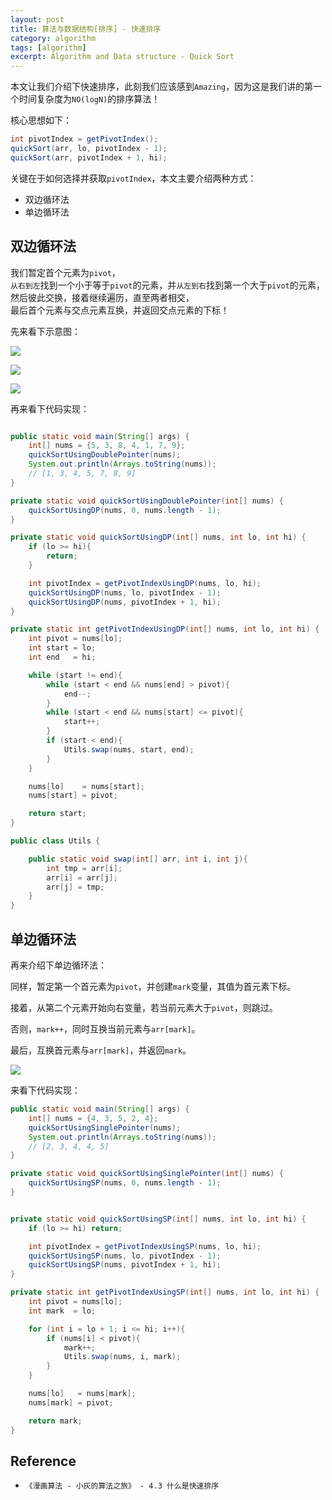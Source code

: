 ```yaml
---
layout: post
title: 算法与数据结构[排序] - 快速排序
category: algorithm
tags: [algorithm]
excerpt: Algorithm and Data structure - Quick Sort
---
```


本文让我们介绍下快速排序，此刻我们应该感到`Amazing`，因为这是我们讲的第一个时间复杂度为`NO(logN)`的排序算法！  

核心思想如下：  


``` java
int pivotIndex = getPivotIndex();
quickSort(arr, lo, pivotIndex - 1);
quickSort(arr, pivotIndex + 1, hi);
```

关键在于如何选择并获取`pivotIndex`，本文主要介绍两种方式：  

- 双边循环法  
- 单边循环法  

## 双边循环法  

我们暂定首个元素为`pivot`，  
`从右到左`找到一个小于等于`pivot`的元素，并`从左到右`找到第一个大于`pivot`的元素，  
然后彼此交换，接着继续遍历，直至两者相交，  
最后首个元素与交点元素互换，并返回交点元素的下标！  

先来看下示意图：  


![](https://yyc-images.oss-cn-beijing.aliyuncs.com/quick_sort_double_pointer_round1.png)  

![](https://yyc-images.oss-cn-beijing.aliyuncs.com/quick_sort_double_pointer_round2.png)  

![](https://yyc-images.oss-cn-beijing.aliyuncs.com/quick_sort_double_pointer_round3.png)  


再来看下代码实现：  

``` java

public static void main(String[] args) {
    int[] nums = {5, 3, 8, 4, 1, 7, 9};
    quickSortUsingDoublePointer(nums);
    System.out.println(Arrays.toString(nums));
    // [1, 3, 4, 5, 7, 8, 9]
}

private static void quickSortUsingDoublePointer(int[] nums) {
    quickSortUsingDP(nums, 0, nums.length - 1);
}

private static void quickSortUsingDP(int[] nums, int lo, int hi) {
    if (lo >= hi){
        return;
    }

    int pivotIndex = getPivotIndexUsingDP(nums, lo, hi);
    quickSortUsingDP(nums, lo, pivotIndex - 1);
    quickSortUsingDP(nums, pivotIndex + 1, hi);
}

private static int getPivotIndexUsingDP(int[] nums, int lo, int hi) {
    int pivot = nums[lo];
    int start = lo;
    int end   = hi;

    while (start != end){
        while (start < end && nums[end] > pivot){
            end--;
        }
        while (start < end && nums[start] <= pivot){
            start++;
        }
        if (start < end){
            Utils.swap(nums, start, end);
        }
    }

    nums[lo]    = nums[start];
    nums[start] = pivot;

    return start;
}

public class Utils {

    public static void swap(int[] arr, int i, int j){
        int tmp = arr[i];
        arr[i] = arr[j];
        arr[j] = tmp;
    }
}
```


## 单边循环法  

再来介绍下单边循环法：  

同样，暂定第一个首元素为`pivot`，并创建`mark`变量，其值为首元素下标。  

接着，从第二个元素开始向右变量，若当前元素大于`pivot`，则跳过。  

否则，`mark++`，同时互换当前元素与`arr[mark]`。  

最后，互换首元素与`arr[mark]`，并返回`mark`。  

![](https://yyc-images.oss-cn-beijing.aliyuncs.com/quick_sort_single_pointer_round1.png)  


来看下代码实现：  

``` java
public static void main(String[] args) {
    int[] nums = {4, 3, 5, 2, 4};
    quickSortUsingSinglePointer(nums);
    System.out.println(Arrays.toString(nums));
    // [2, 3, 4, 4, 5]
}

private static void quickSortUsingSinglePointer(int[] nums) {
    quickSortUsingSP(nums, 0, nums.length - 1);
}


private static void quickSortUsingSP(int[] nums, int lo, int hi) {
    if (lo >= hi) return;

    int pivotIndex = getPivotIndexUsingSP(nums, lo, hi);
    quickSortUsingSP(nums, lo, pivotIndex - 1);
    quickSortUsingSP(nums, pivotIndex + 1, hi);
}

private static int getPivotIndexUsingSP(int[] nums, int lo, int hi) {
    int pivot = nums[lo];
    int mark  = lo;

    for (int i = lo + 1; i <= hi; i++){
        if (nums[i] < pivot){
            mark++;
            Utils.swap(nums, i, mark);
        }
    }

    nums[lo]   = nums[mark];
    nums[mark] = pivot;

    return mark;
}
```

## Reference  
- `《漫画算法 - 小灰的算法之旅》 - 4.3 什么是快速排序`  